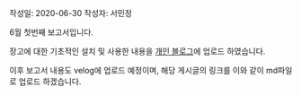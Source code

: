 작성일: 2020-06-30
작성자: 서민정

6월 첫번째 보고서입니다.

장고에 대한 기초적인 설치 및 사용한 내용을 [개인 블로그](https://velog.io/@seovalue/series/%EC%9E%A5%EA%B3%A0)에 업로드 하였습니다. 

이후 보고서 내용도 velog에 업로드 예정이며, 해당 게시글의 링크를 이와 같이 md파일로 업로드 하겠습니다.
